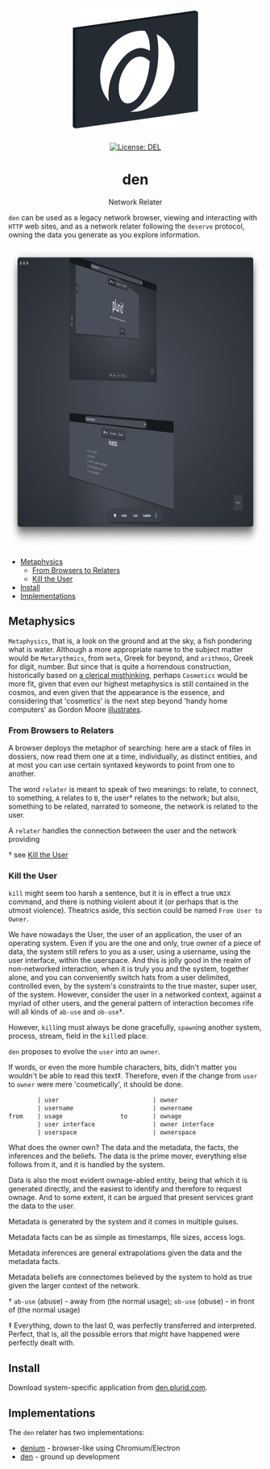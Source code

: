 <p align="center">
    <a target="_blank" href="https://den.plurid.com">
        <img src="https://raw.githubusercontent.com/plurid/den/master/about/identity/den-logo.png" height="250px">
    </a>
    <br />
    <br />
    <a target="_blank" href="https://github.com/plurid/den/blob/master/LICENSE">
        <img src="https://img.shields.io/badge/license-DEL-blue.svg?colorB=1380C3&style=for-the-badge" alt="License: DEL">
    </a>
</p>



<h1 align="center">
    den
</h1>


<p align="center">
    Network Relater
</p>



`den` can be used as a legacy network browser, viewing and interacting with `HTTP` web sites, and as a network relater following the `deserve` protocol, owning the data you generate as you explore information.


<p align="center">
    <img src="https://raw.githubusercontent.com/plurid/den/master/about/presentation/example.png" height="600px">
</p>



+ [Metaphysics](#metaphysics)
    + [From Browsers to Relaters](#from-browsers-to-relaters)
    + [Kill the User](#kill-the-user)
+ [Install](#install)
+ [Implementations](#implementations)



## Metaphysics

`Metaphysics`, that is, a look on the ground and at the sky, a fish pondering what is water. Although a more appropriate name to the subject matter would be `Metarythmics`, from `meta`, Greek for beyond, and `arithmos`, Greek for digit, number. But since that is quite a horrendous construction, historically based on [a clerical misthinking](https://plato.stanford.edu/entries/aristotle-metaphysics/), perhaps `Cosmetics` would be more fit, given that even our highest metaphysics is still contained in the cosmos, and even given that the appearance is the essence, and considering that 'cosmetics' is the next step beyond 'handy home computers' as Gordon Moore [illustrates](https://2.bp.blogspot.com/-qvL6IwxRhAs/VTkQvgpCZEI/AAAAAAAAA3o/NRBpOmsbAsI/s1600/Handy%2BHome%2BComputers.JPG).


### From Browsers to Relaters

A browser deploys the metaphor of searching: here are a stack of files in dossiers, now read them one at a time, individually, as distinct entities, and at most you can use certain syntaxed keywords to point from one to another.

The word `relater` is meant to speak of two meanings: to relate, to connect, to something, `A` relates to `B`, the user† relates to the network; but also, something to be related, narrated to someone, the network is related to the user.

A `relater` handles the connection between the user and the network providing

† see [Kill the User](#kill-the-user)


### Kill the User

`kill` might seem too harsh a sentence, but it is in effect a true `UNIX` command, and there is nothing violent about it (or perhaps that is the utmost violence). Theatrics aside, this section could be named `From User to Owner`.

We have nowadays the User, the user of an application, the user of an operating system. Even if you are the one and only, true owner of a piece of data, the system still refers to you as a user, using a username, using the user interface, within the userspace. And this is jolly good in the realm of non-networked interaction, when it is truly you and the system, together alone, and you can conveniently switch hats from a user delimited, controlled even, by the system's constraints to the true master, super user, of the system. However, consider the user in a networked context, against a myriad of other users, and the general pattern of interaction becomes rife will all kinds of `ab-use` and `ob-use`†.

However, `kill`ing must always be done gracefully, `spawn`ing another system, process, stream, field in the `kill`ed place.

`den` proposes to evolve the `user` into an `owner`.

If words, or even the more humble characters, bits, didn't matter you wouldn't be able to read this text‡. Therefore, even if the change from `user` to `owner` were mere 'cosmetically', it should be done.

```
        | user                          | owner
        | username                      | ownername
from    | usage                to       | ownage
        | user interface                | owner interface
        | userspace                     | ownerspace
```


What does the owner own? The data and the metadata, the facts, the inferences and the beliefs. The data is the prime mover, everything else follows from it, and it is handled by the system.

Data is also the most evident ownage-abled entity, being that which it is generated directly, and the easiest to identify and therefore to request ownage. And to some extent, it can be argued that present services grant the data to the user.

Metadata is generated by the system and it comes in multiple guises.

Metadata facts can be as simple as timestamps, file sizes, access logs.

Metadata inferences are general extrapolations given the data and the metadata facts.

Metadata beliefs are connectomes believed by the system to hold as true given the larger context of the network.


†
`ab-use` (abuse) - away from (the normal usage);
`ob-use` (obuse) - in front of (the normal usage)

‡ Everything, down to the last 0, was perfectly transferred and interpreted. Perfect, that is, all the possible errors that might have happened were perfectly dealt with.


## Install

Download system-specific application from [den.plurid.com](https://den.plurid.com).



## Implementations

The `den` relater has two implementations:

+ [denium](https://github.com/plurid/den/tree/master/implementations/denium) - browser-like using Chromium/Electron
+ [den](https://github.com/plurid/den/tree/master/implementations/den) - ground up development
